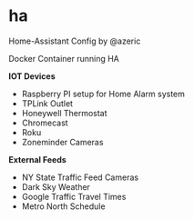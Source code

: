 # ha


Home-Assistant Config by @azeric

Docker Container running HA


**IOT Devices**
* Raspberry PI setup for Home Alarm system
* TPLink Outlet
* Honeywell Thermostat
* Chromecast
* Roku
* Zoneminder Cameras

**External Feeds**
* NY State Traffic Feed Cameras
* Dark Sky Weather
* Google Traffic Travel Times
* Metro North Schedule
